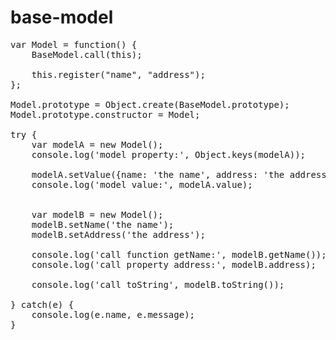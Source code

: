 # base-model

<pre>
var Model = function() {
	BaseModel.call(this);

	this.register("name", "address");
};

Model.prototype = Object.create(BaseModel.prototype);
Model.prototype.constructor = Model;

try {
	var modelA = new Model();
	console.log('model property:', Object.keys(modelA));

	modelA.setValue({name: 'the name', address: 'the address'});
	console.log('model value:', modelA.value);


	var modelB = new Model();
	modelB.setName('the name');
	modelB.setAddress('the address');

	console.log('call function getName:', modelB.getName());
	console.log('call property address:', modelB.address);

	console.log('call toString', modelB.toString());

} catch(e) {
	console.log(e.name, e.message);
}
</pre>
